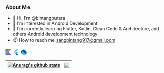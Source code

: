 ### About Me

- 👋 Hi, I’m @bintangputera
- 👀 I’m interested in Android Development
- 🌱 I’m currently learning Flutter, Kotlin, Clean Code & Architecture, and others Android development technology
- 📫 How to reach me sangbintang917@gmail.com

<!-- ### Experienced in
<p>
  <img alt="Kotlin" src="https://img.shields.io/badge/Android-3DDC84?style=for-the-badge&logo=android&logoColor=white" />
  <img alt="Kotlin" src="https://img.shields.io/badge/Kotlin-0095D5?&style=for-the-badge&logo=kotlin&logoColor=white" />
  <img alt="Dart" src="https://img.shields.io/badge/Dart-0175C2?style=for-the-badge&logo=dart&logoColor=white" />
  <img alt="Flutter" src="https://img.shields.io/badge/Flutter-02569B?style=for-the-badge&logo=flutter&logoColor=white" />
</p> -->

<!---
bintangputera/bintangputera is a ✨ special ✨ repository because its `README.md` (this file) appears on your GitHub profile.
You can click the Preview link to take a look at your changes.
--->

<code><img height="20" src="https://raw.githubusercontent.com/github/explore/80688e429a7d4ef2fca1e82350fe8e3517d3494d/topics/kotlin/kotlin.png"></code>
<code><img height="20" src="https://raw.githubusercontent.com/github/explore/80688e429a7d4ef2fca1e82350fe8e3517d3494d/topics/flutter/flutter.png"></code>
<code><img height="20" src="https://raw.githubusercontent.com/github/explore/80688e429a7d4ef2fca1e82350fe8e3517d3494d/topics/dart/dart.png"></code>    

| <a href="https://github.com/anuraghazra/github-readme-stats"><img align="center" src="https://github-readme-stats.vercel.app/api?username=bintangputera&show_icons=true&include_all_commits=true&theme=buefy&hide_border=true" alt="Anurag's github stats" /></a> | <a href="https://github.com/anuraghazra/github-readme-stats"><img align="center" src="https://github-readme-stats.vercel.app/api/top-langs/?username=bintangputera&layout=compact&theme=buefy&hide_border=true" /></a> |
| ------------- | ------------- |

